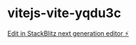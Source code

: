 # vitejs-vite-yqdu3c

[Edit in StackBlitz next generation editor ⚡️](https://stackblitz.com/~/github.com/dbarnesen/vitejs-vite-yqdu3c)